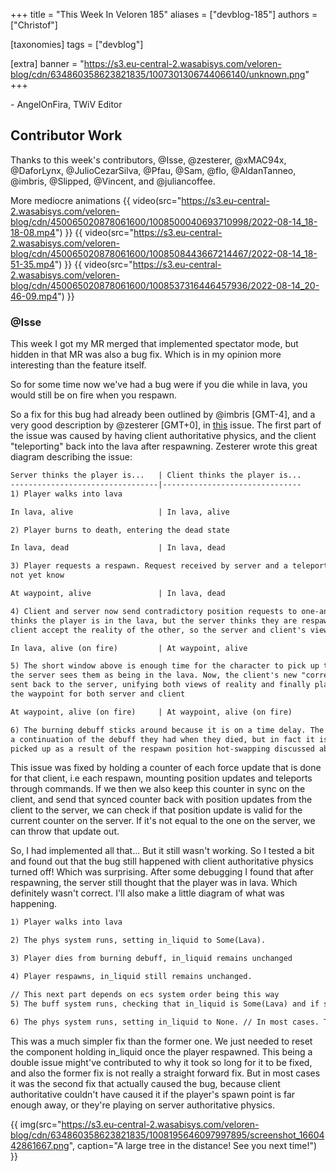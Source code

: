 +++
title = "This Week In Veloren 185"
aliases = ["devblog-185"]
authors = ["Christof"]

[taxonomies]
tags = ["devblog"]

[extra]
banner = "https://s3.eu-central-2.wasabisys.com/veloren-blog/cdn/634860358623821835/1007301306744066140/unknown.png"
+++

\- AngelOnFira, TWiV Editor

## Contributor Work

Thanks to this week's contributors, @Isse, @zesterer, @xMAC94x, @DaforLynx,
@JulioCezarSilva, @Pfau, @Sam, @flo, @AldanTanneo, @imbris, @Slipped, @Vincent,
and @juliancoffee.

More mediocre animations
{{ video(src="https://s3.eu-central-2.wasabisys.com/veloren-blog/cdn/450065020878061600/1008500040693710998/2022-08-14_18-18-08.mp4") }}
{{ video(src="https://s3.eu-central-2.wasabisys.com/veloren-blog/cdn/450065020878061600/1008508443667214467/2022-08-14_18-51-35.mp4") }}
{{ video(src="https://s3.eu-central-2.wasabisys.com/veloren-blog/cdn/450065020878061600/1008537316446457936/2022-08-14_20-46-09.mp4") }}

### @Isse

This week I got my MR merged that implemented spectator mode, but hidden in that MR was also a bug fix. Which is in my opinion more interesting than the feature itself.

So for some time now we've had a bug were if you die while in lava, you would still be on fire when you respawn.

So a fix for this bug had already been outlined by @imbris [GMT-4], and a very
good description by @zesterer [GMT+0], in
[this](https://gitlab.com/veloren/veloren/-/issues/1379) issue. The first part
of the issue was caused by having client authoritative physics, and the client
"teleporting" back into the lava after respawning. Zesterer wrote this great
diagram describing the issue:

```txt
Server thinks the player is...   | Client thinks the player is...
---------------------------------|-------------------------------
1) Player walks into lava

In lava, alive                   | In lava, alive

2) Player burns to death, entering the dead state

In lava, dead                    | In lava, dead

3) Player requests a respawn. Request received by server and a teleport occurs, but client does
not yet know

At waypoint, alive               | In lava, dead

4) Client and server now send contradictory position requests to one-another: the client still
thinks the player is in the lava, but the server thinks they are respawned. Both server and
client accept the reality of the other, so the server and client's view of the world 'swap'.

In lava, alive (on fire)         | At waypoint, alive

5) The short window above is enough time for the character to pick up the burning debuff because
the server sees them as being in the lava. Now, the client's new "correct" position request gets
sent back to the server, unifying both views of reality and finally placing the player back at
the waypoint for both server and client

At waypoint, alive (on fire)     | At waypoint, alive (on fire)

6) The burning debuff sticks around because it is on a time delay. The player *perceives* this as
a continuation of the debuff they had when they died, but in fact it is a new debuff that got
picked up as a result of the respawn position hot-swapping discussed above.
```

This issue was fixed by holding a counter of each force update that is done for that client, i.e each respawn, mounting position updates and teleports through commands. If we then we also keep this counter in sync on the client, and send that synced counter back with position updates from the client to the server, we can check if that position update is valid for the current counter on the server. If it's not equal to the one on the server, we can throw that update out.

So, I had implemented all that... But it still wasn't working. So I tested a bit
and found out that the bug still happened with client authoritative physics
turned off! Which was surprising. After some debugging I found that after
respawning, the server still thought that the player was in lava. Which
definitely wasn't correct. I'll also make a little diagram of what was
happening.

```txt
1) Player walks into lava

2) The phys system runs, setting in_liquid to Some(Lava).

3) Player dies from burning debuff, in_liquid remains unchanged

4) Player respawns, in_liquid still remains unchanged.

// This next part depends on ecs system order being this way
5) The buff system runs, checking that in_liquid is Some(Lava) and if so applying the burning debuff.

6) The phys system runs, setting in_liquid to None. // In most cases. There could be a campfire underwater :P
```

This was a much simpler fix than the former one. We just needed to reset the component holding in_liquid once the player respawned.
This being a double issue might've contributed to why it took so long for it to be fixed, and also the former fix is not really a straight forward fix. But in most cases it was the second fix that actually caused the bug, because client authoritative couldn't have caused it if the player's spawn point is far enough away, or they're playing on server authoritative physics.

{{
  img(src="https://s3.eu-central-2.wasabisys.com/veloren-blog/cdn/634860358623821835/1008195646097997895/screenshot_1660442861667.png",
  caption="A large tree in the distance! See you next time!")
}}
